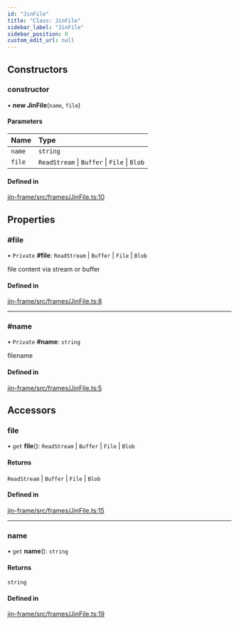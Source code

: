 ```yaml
---
id: "JinFile"
title: "Class: JinFile"
sidebar_label: "JinFile"
sidebar_position: 0
custom_edit_url: null
---
```


## Constructors

### constructor

• **new JinFile**(`name`, `file`)

#### Parameters

| Name | Type |
| :------ | :------ |
| `name` | `string` |
| `file` | `ReadStream` \| `Buffer` \| `File` \| `Blob` |

#### Defined in

[jin-frame/src/frames/JinFile.ts:10](https://github.com/imjuni/jin-frame/blob/e005d9d/src/frames/JinFile.ts#L10)

## Properties

### #file

• `Private` **#file**: `ReadStream` \| `Buffer` \| `File` \| `Blob`

file content via stream or buffer

#### Defined in

[jin-frame/src/frames/JinFile.ts:8](https://github.com/imjuni/jin-frame/blob/e005d9d/src/frames/JinFile.ts#L8)

___

### #name

• `Private` **#name**: `string`

filename

#### Defined in

[jin-frame/src/frames/JinFile.ts:5](https://github.com/imjuni/jin-frame/blob/e005d9d/src/frames/JinFile.ts#L5)

## Accessors

### file

• `get` **file**(): `ReadStream` \| `Buffer` \| `File` \| `Blob`

#### Returns

`ReadStream` \| `Buffer` \| `File` \| `Blob`

#### Defined in

[jin-frame/src/frames/JinFile.ts:15](https://github.com/imjuni/jin-frame/blob/e005d9d/src/frames/JinFile.ts#L15)

___

### name

• `get` **name**(): `string`

#### Returns

`string`

#### Defined in

[jin-frame/src/frames/JinFile.ts:19](https://github.com/imjuni/jin-frame/blob/e005d9d/src/frames/JinFile.ts#L19)
